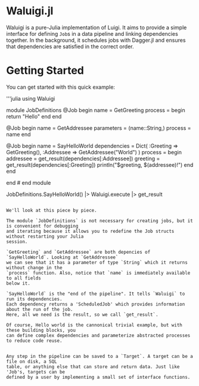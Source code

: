 # Waluigi.jl

Waluigi is a pure-Julia implementation of Luigi. It aims to provide a simple interface for defining 
`Job`s in a data pipeline and linking dependencies together. In the background, it schedules 
jobs with Dagger.jl and ensures that dependencies are satisfied in the correct order.

# Getting Started
You can get started with this quick example:

'''julia
using Waluigi

module JobDefinitions
@Job begin
    name = GetGreeting
    process = begin
        return "Hello"
    end
end

@Job begin
    name = GetAddressee
    parameters = (name::String,)
    process = name
end

@Job begin
    name = SayHelloWorld
    dependencies = Dict(
        :Greeting => GetGreeting(),
        :Addressee => GetAddressee("World")
    )
    process = begin
        addressee = get_result(dependencies[:Addressee])
        greeting = get_result(dependencies[:Greeting])
        println("$greeting, $(addressee)!")
    end
end

end # end module

JobDefinitions.SayHelloWorld() |> Waluigi.execute |> get_result
```

We'll look at this piece by piece.

The module `JobDefinitions` is not necessary for creating jobs, but it is convenient for debugging
and iterating because it allows you to redefine the Job structs without restarting your Julia
session.

`GetGreeting` and `GetAddressee` are both depencies of `SayHelloWorld`. Looking at `GetAddressee`
we can see that it has a parameter of type `String` which it returns without change in the 
`process` function. Also, notice that `name` is immediately available to all fields
below it.

`SayHelloWorld` is the "end of the pipeline". It tells `Waluigi` to run its dependencies. 
Each dependency returns a 'ScheduledJob' which provides information about the run of the job.
Here, all we need is the result, so we call `get_result`.

Of course, Hello world is the cannonical trivial example, but with these building blocks, you
can define complex dependencies and parameterize abstracted processes to reduce code reuse.


Any step in the pipeline can be saved to a `Target`. A target can be a file on disk, a SQL
table, or anything else that can store and return data. Just like 'Job's, targets can be 
defined by a user by implementing a small set of interface functions.

